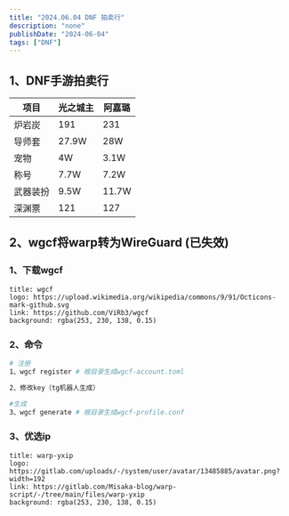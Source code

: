```yaml
---
title: "2024.06.04 DNF 拍卖行"
description: "none"
publishDate: "2024-06-04"
tags: ["DNF"]
---
```


<!-- more --> 
## 1、DNF手游拍卖行
| 项目    | 光之城主     | 阿嘉璐     |
| -------- | -------- | -------- |
| 炉岩炭 | 191 | 231 |
| 导师套 | 27.9W | 28W |
| 宠物 | 4W | 3.1W |
| 称号 | 7.7W | 7.2W |
| 武器装扮 | 9.5W | 11.7W |
| 深渊票 | 121 | 127 |

## 2、wgcf将warp转为WireGuard (已失效)
### 1、下载wgcf
  ```component VPCard
  title: wgcf
  logo: https://upload.wikimedia.org/wikipedia/commons/9/91/Octicons-mark-github.svg
  link: https://github.com/ViRb3/wgcf
  background: rgba(253, 230, 138, 0.15)
  ```
 ### 2、命令
 ```sh
# 注册
1、wgcf register # 根目录生成wgcf-account.toml

2、修改key（tg机器人生成）

#生成
3、wgcf generate # 根目录生成wgcf-profile.conf
 ```
 ### 3、优选ip

   ```component VPCard
  title: warp-yxip
  logo: https://gitlab.com/uploads/-/system/user/avatar/13485885/avatar.png?width=192
  link: https://gitlab.com/Misaka-blog/warp-script/-/tree/main/files/warp-yxip
  background: rgba(253, 230, 138, 0.15)
  ```